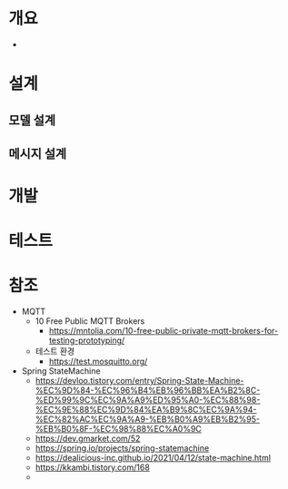 # 개요

- 





# 설계

## 모델 설계





## 메시지 설계









# 개발







# 테스트







# 참조

- MQTT
  - 10 Free Public MQTT Brokers
    - https://mntolia.com/10-free-public-private-mqtt-brokers-for-testing-prototyping/
  - 테스트 환경
    - https://test.mosquitto.org/
- Spring StateMachine
  - https://devloo.tistory.com/entry/Spring-State-Machine-%EC%9D%84-%EC%96%B4%EB%96%BB%EA%B2%8C-%ED%99%9C%EC%9A%A9%ED%95%A0-%EC%88%98-%EC%9E%88%EC%9D%84%EA%B9%8C%EC%9A%94-%EC%82%AC%EC%9A%A9-%EB%B0%A9%EB%B2%95-%EB%B0%8F-%EC%98%88%EC%A0%9C
  - https://dev.gmarket.com/52
  - https://spring.io/projects/spring-statemachine
  - https://dealicious-inc.github.io/2021/04/12/state-machine.html
  - https://kkambi.tistory.com/168
  - 

